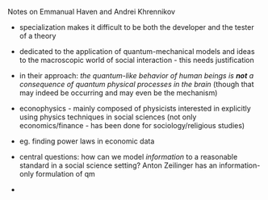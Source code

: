 Notes on Emmanual Haven and Andrei Khrennikov

- specialization makes it difficult to be both the developer and the tester of a theory
- dedicated to the application of quantum-mechanical models and ideas to the macroscopic world of social interaction - this needs justification
- in their approach: *the quantum-like behavior of human beings is **not** a consequence of quantum physical processes in the brain* (though that may indeed be occurring and may even be the mechanism)

- econophysics - mainly composed of physicists interested in explicitly using physics techniques in social sciences (not only economics/finance - has been done for sociology/religious studies)
- eg. finding power laws in economic data
- central questions: how can we model *information* to a reasonable standard in a social science setting? Anton Zeilinger has an information-only formulation of qm
- 